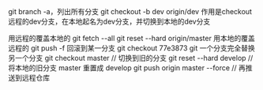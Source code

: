 git branch -a，列出所有分支
git checkout -b dev origin/dev 作用是checkout远程的dev分支，在本地起名为dev分支，并切换到本地的dev分支

用远程的覆盖本地的
git fetch --all
git reset --hard origin/master
用本地的覆盖远程的
git push -f
回滚到某一分支
git checkout 77e3873
git 一个分支完全替换另一个分支
git checkout master // 切换到旧的分支
git reset --hard develop  // 将本地的旧分支 master 重置成 develop
git push origin master --force // 再推送到远程仓库

